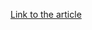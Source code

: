 [Link to the article](https://thehackernews.com/2024/12/ficora-and-kaiten-botnets-exploit-old-d.html)
